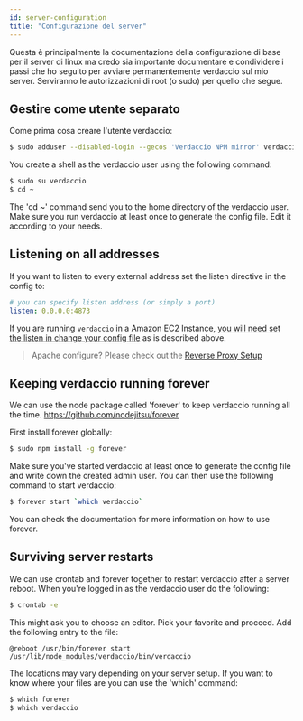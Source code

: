 ```yaml
---
id: server-configuration
title: "Configurazione del server"
---
```

Questa è principalmente la documentazione della configurazione di base per il server di linux ma credo sia importante documentare e condividere i passi che ho seguito per avviare permanentemente verdaccio sul mio server. Serviranno le autorizzazioni di root (o sudo) per quello che segue.

## Gestire come utente separato

Come prima cosa creare l'utente verdaccio:

```bash
$ sudo adduser --disabled-login --gecos 'Verdaccio NPM mirror' verdaccio
```

You create a shell as the verdaccio user using the following command:

```bash
$ sudo su verdaccio
$ cd ~
```

The 'cd ~' command send you to the home directory of the verdaccio user. Make sure you run verdaccio at least once to generate the config file. Edit it according to your needs.

## Listening on all addresses

If you want to listen to every external address set the listen directive in the config to:

```yaml
# you can specify listen address (or simply a port)
listen: 0.0.0.0:4873
```

If you are running `verdaccio` in a Amazon EC2 Instance, [you will need set the listen in change your config file](https://github.com/verdaccio/verdaccio/issues/314#issuecomment-327852203) as is described above.

> Apache configure? Please check out the [Reverse Proxy Setup](reverse-proxy.md)

## Keeping verdaccio running forever

We can use the node package called 'forever' to keep verdaccio running all the time. https://github.com/nodejitsu/forever

First install forever globally:

```bash
$ sudo npm install -g forever
```

Make sure you've started verdaccio at least once to generate the config file and write down the created admin user. You can then use the following command to start verdaccio:

```bash
$ forever start `which verdaccio`
```

You can check the documentation for more information on how to use forever.

## Surviving server restarts

We can use crontab and forever together to restart verdaccio after a server reboot. When you're logged in as the verdaccio user do the following:

```bash
$ crontab -e
```

This might ask you to choose an editor. Pick your favorite and proceed. Add the following entry to the file:

    @reboot /usr/bin/forever start /usr/lib/node_modules/verdaccio/bin/verdaccio
    

The locations may vary depending on your server setup. If you want to know where your files are you can use the 'which' command:

```bash
$ which forever
$ which verdaccio
```